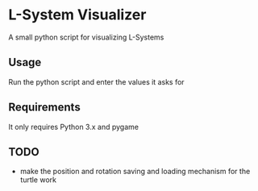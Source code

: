 # L-System Visualizer
A small python script for visualizing L-Systems

## Usage
Run the python script and enter the values it asks for

## Requirements
It only requires Python 3.x and pygame

## TODO
- make the position and rotation saving and loading mechanism for the turtle work
